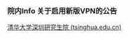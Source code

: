 ### 院内Info 关于启用新版VPN的公告

[清华大学深圳研究生院 (tsinghua.edu.cn)](http://info.sz.tsinghua.edu.cn/ggxx_new/info_detail_show.jsp?seq=26027)


